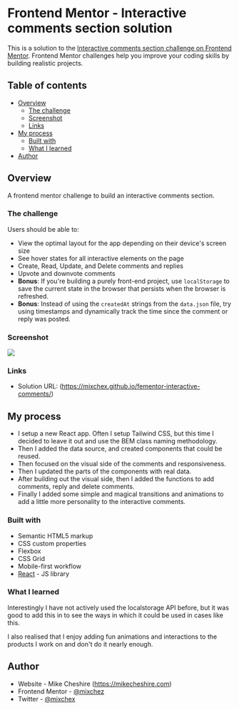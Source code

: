 # Frontend Mentor - Interactive comments section solution

This is a solution to the [Interactive comments section challenge on Frontend Mentor](https://www.frontendmentor.io/challenges/interactive-comments-section-iG1RugEG9). Frontend Mentor challenges help you improve your coding skills by building realistic projects.

## Table of contents

- [Overview](#overview)
  - [The challenge](#the-challenge)
  - [Screenshot](#screenshot)
  - [Links](#links)
- [My process](#my-process)
  - [Built with](#built-with)
  - [What I learned](#what-i-learned)
- [Author](#author)

## Overview

A frontend mentor challenge to build an interactive comments section.

### The challenge

Users should be able to:

- View the optimal layout for the app depending on their device's screen size
- See hover states for all interactive elements on the page
- Create, Read, Update, and Delete comments and replies
- Upvote and downvote comments
- **Bonus**: If you're building a purely front-end project, use `localStorage` to save the current state in the browser that persists when the browser is refreshed.
- **Bonus**: Instead of using the `createdAt` strings from the `data.json` file, try using timestamps and dynamically track the time since the comment or reply was posted.

### Screenshot

![](./screenshot.jpg)

### Links

- Solution URL: (https://mixchex.github.io/fementor-interactive-comments/)

## My process

- I setup a new React app. Often I setup Tailwind CSS, but this time I decided to leave it out and use the BEM class naming methodology.
- Then I added the data source, and created components that could be reused.
- Then focused on the visual side of the comments and responsiveness.
- Then I updated the parts of the components with real data.
- After building out the visual side, then I added the functions to add comments, reply and delete comments.
- Finally I added some simple and magical transitions and animations to add a little more personality to the interactive comments.

### Built with

- Semantic HTML5 markup
- CSS custom properties
- Flexbox
- CSS Grid
- Mobile-first workflow
- [React](https://reactjs.org/) - JS library

### What I learned

Interestingly I have not actively used the localstorage API before, but it was good to add this in to see the ways in which it could be used in cases like this.

I also realised that I enjoy adding fun animations and interactions to the products I work on and don't do it nearly enough.

## Author

- Website - Mike Cheshire (https://mikecheshire.com)
- Frontend Mentor - [@mixchez](https://www.frontendmentor.io/profile/mixchex)
- Twitter - [@mixchex](https://www.twitter.com/mixchex)
